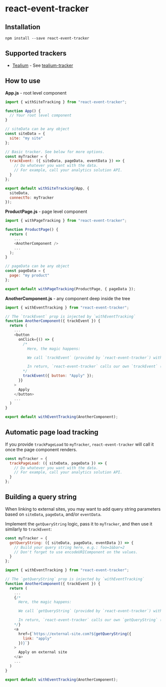 # react-event-tracker

## Installation

```shell
npm install --save react-event-tracker
```

## Supported trackers

- [Tealium](https://tealium.com) - See [tealium-tracker](https://github.com/moroshko/tealium-tracker)

## How to use

**App.js** - root level component

```js
import { withSiteTracking } from "react-event-tracker";

function App() {
  // Your root level component
}

// siteData can be any object
const siteData = {
  site: "my site"
};

// Basic tracker. See below for more options.
const myTracker = {
  trackEvent: ({ siteData, pageData, eventData }) => {
    // Do whatever you want with the data.
    // For example, call your analytics solution API.
  }
};

export default withSiteTracking(App, {
  siteData,
  connectTo: myTracker
});
```

**ProductPage.js** - page level component

```js
import { withPageTracking } from "react-event-tracker";

function ProductPage() {
  return (
    ...
    <AnotherComponent />
    ...
  );
}

// pageData can be any object
const pageData = {
  page: "my product"
};

export default withPageTracking(ProductPage, { pageData });
```

**AnotherComponent.js** - any component deep inside the tree

```js
import { withEventTracking } from "react-event-tracker";

// The `trackEvent` prop is injected by `withEventTracking`
function AnotherComponent({ trackEvent }) {
  return (
    ...
    <button
      onClick={() => {
        /*
          Here, the magic happens:

          We call `trackEvent` (provided by `react-event-tracker`) with `eventData`.

          In return, `react-event-tracker` calls our own `trackEvent` (provided by `myTracker` above) with `siteData`, `pageData`, and `eventData`.
        */
        trackEvent({ button: "Apply" });
      }}
    >
      Apply
    </button>
    ...
  )
}

export default withEventTracking(AnotherComponent);
```

## Automatic page load tracking

If you provide `trackPageLoad` to `myTracker`, `react-event-tracker` will call it once the page component renders.

```js
const myTracker = {
  trackPageLoad: ({ siteData, pageData }) => {
    // Do whatever you want with the data.
    // For example, call your analytics solution API.
  }
};
```

## Building a query string

When linking to external sites, you may want to add query string parameters based on `siteData`, `pageData`, and/or `eventData`.

Implement the `getQueryString` logic, pass it to `myTracker`, and then use it similarly to `trackEvent`:

```js
const myTracker = {
  getQueryString: ({ siteData, pageData, eventData }) => {
    // Build your query string here, e.g.: foo=1&bar=2
    // Don't forget to use encodeURIComponent on the values.
  }
};
```

```js
import { withEventTracking } from "react-event-tracker";

// The `getQueryString` prop is injected by `withEventTracking`
function AnotherComponent({ trackEvent }) {
  return (
    ...
    {/*
      Here, the magic happens:

      We call `getQueryString` (provided by `react-event-tracker`) with `eventData`.

      In return, `react-event-tracker` calls our own `getQueryString` (provided by `myTracker`) with `siteData`, `pageData`, and `eventData`.
    */}
    <a
      href={`https://external-site.com?${getQueryString({
        link: "apply"
      })}`}
    >
      Apply on external site
    </a>
    ...
  )
}

export default withEventTracking(AnotherComponent);
```
